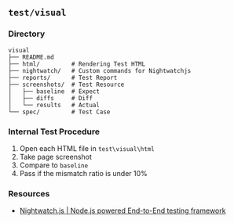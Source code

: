 ## `test/visual`

### Directory
```
visual
├── README.md
├── html/         # Rendering Test HTML
├── nightwatch/   # Custom commands for Nightwatchjs
├── reports/      # Test Report
├── screenshots/  # Test Resource
│   ├── baseline  # Expect
│   ├── diffs     # Diff
│   └── results   # Actual
└── spec/         # Test Case
```

### Internal Test Procedure
1. Open each HTML file in `test\visual\html`
2. Take page screenshot
3. Compare to `baseline`
4. Pass if the mismatch ratio is under 10%

### Resources
- [Nightwatch.js | Node.js powered End-to-End testing framework](http://nightwatchjs.org/)
